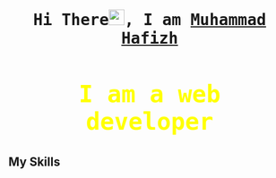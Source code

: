 <h1 align="center">
<samp>Hi There<img src="https://media.giphy.com/media/hvRJCLFzcasrR4ia7z/giphy.gif" width="28"/>, I am <a target="_blank" href="">Muhammad Hafizh</a>

<h2 style="color: yellow;">I am a  web developer</h2>
</samp>
</h1>


## My Skills 

<div align="center" style="overflow: hidden; white-space: nowrap; box-sizing: border-box;">
  <div style="display: inline-block; padding-left: 100%; animation: marquee 20s linear infinite;">
    <img src="https://img.icons8.com/color/48/000000/html-5.png" alt="HTML" style="display: inline-block; width: 80px; margin: 0 20px;" />
    <img src="https://img.icons8.com/color/48/000000/css3.png" alt="CSS" style="display: inline-block; width: 80px; margin: 0 20px;" />
    <img src="https://img.icons8.com/color/48/000000/javascript.png" alt="JavaScript" style="display: inline-block; width: 80px; margin: 0 20px;" />
    <img src="images.jpeg" alt="python" style="display: inline-block; width: 80px; margin: 0 20px;"/>

<!--
**hafizhcom/hafizhcom** is a ✨ _special_ ✨ repository because its `README.md` (this file) appears on your GitHub profile.

Here are some ideas to get you started:

- 🔭 I’m currently working on ...
- 🌱 I’m currently learning ...
- 👯 I’m looking to collaborate on ...
- 🤔 I’m looking for help with ...
- 💬 Ask me about ...
- 📫 How to reach me: ...
- 😄 Pronouns: ...
- ⚡ Fun fact: ...
-->
